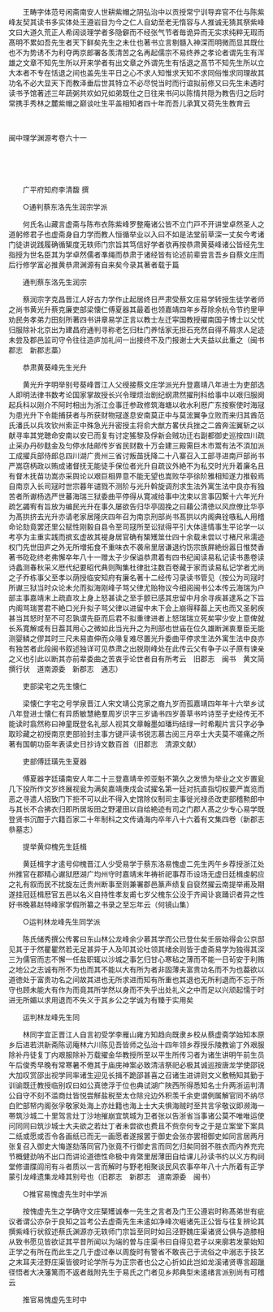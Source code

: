 <!-- { "loadSidebar": true } -->
　　王畴字体范号闲斋南安人世耕紫帽之阴弘治中以贡授常宁训导弃官不仕与陈紫峰友契其读书多实体处王遵岩目为今之仁人自幼至老无惰容与人推诚无猜其祭紫峰文曰大道久荒正人希阔谈理学者多隐僻而不经张气节者毎诡异而无实求纯粹无瑕而髙明不累如吾先生者天下鲜矣先生之未仕也著书立言剔髓入神深而明微而显其既仕也不为势诱不为利夺两京郎署各羡清苦之名再起儒宗不易终养之孝论者谓先生有浑雄之文章不知先生所以开来学者有出文章之外谓先生有恬退之髙节不知先生所以立大本者不专在恬退之间也盖先生平日之心不求人知惟求天知不求同俗惟求同理故其功名不必大显天下而教泽垂后世其特立不必尽悦当时而行谊拟前修又曰先生未遇时读书予馆著述三年蔬粥共欢如兄如弟既仕之日往来书问以陈情共隠为教告归之后时常携手秀林之麓紫帽之巅谈吐生平盖相知者四十年而吾儿承箕又荷先生教育云 

　

闽中理学渊源考卷六十一

　

　　

　　广平府知府李清馥 撰

　　○通判蔡东洛先生润宗学派

　　何氏名山藏言虚斋与陈布衣陈紫峰罗整庵诸公皆不立门戸不开讲堂卓然圣人之道躬修君子也虚斋身自力学而教人恒循举业以入曰不如是法堂前草深一丈矣今考诸门徒讲说践履确循榘度无轶师门宗旨其笃信好学者欤再按恭肃黄葵峰诸公皆经先生指授为世名臣其为学卓然儒者凖绳而恭肃于诸经皆有论述前辈尝言吾乡自蔡文庄而后行修学富必推黄恭肃渊源有自来矣今录其著者载于篇

　　通判蔡东洛先生润宗

　　蔡润宗字克昌晋江人好古力学作止起居终日严肃受蔡文庄易学转授生徒学者师之尚书黄光升蔡克廉吏部梁懐仁傅夏器其最着也领嘉靖四年乡荐除余杭令节约里甲劝民务孝弟力田刻所著四书讲章易学正言以教士左迁寜国教授擢南国子博士以父忧归服除补北京出为建昌府通判寻称老乞归杜门养恬家无担石充然自得不屑求人足迹未尝及郡邑监司守令往往造庐加礼间一出接终不及门报谢士大夫益以此重之（闽书　郡志　新郡志藁）

　　恭肃黄葵峰先生光升

　　黄光升字明举别号葵峰晋江人父绶接蔡文庄学派光升登嘉靖八年进士为吏部选人即明法律书数考论国家掌故授长兴令理烦治剧纪纲肃然擢刑科给事中以艰归服阕起兵科以刚介不阿时相出为浙江佥事迁参政修筑海塘以收水利厯广东按察使时海冦为患光升下令能捕获者与所获财物冦遂息安南莫正中与莫浤翼争立败而来归其酋范氏潘氏以兵攻钦州索正中殊急光升密授主将俞大猷方畧伏兵挫之二酋奔浤翼斩之以献寻率其党聴命安南以安已而复有讨定猺黎及俘新会贼功迁右副都御史巡按四川疏止采办丹砂麸金及匀停水陆邮传岁省民财数十万会建三殿需巨木市鬻有法不湏加派工成擢兵部侍郎总四川湖广贵州三省讨叛苗抚降二十八寨召入工部寻进南戸部尚书严嵩窃柄政以贿成诸督抚无能徒手保位者光升自疏议外絶不为私交时光升着廉名且有督木抚苗功嵩亦采舆论以艰巨相畀意不能无望也嵩败华亭徐阶雅相知遂力推毂焉自南京入长司冦时世宗暮年谴戮不测阶与光升斡旋调剂求生法外寓生法中良亦有独苦者所谳杨选严世蕃海瑞三狱委曲平停得从寛减给事中沈束以言事囚繋十六年光升疏乞蠲宥有旨放为编民光升在事久屡欲告归华亭固挽之曰藉公清徳以风庶僚比华亭为髙拱挤去光升亦请老家居隆庆四年召为南京刑部尚书髙拱以内阁典铨嗾私人用稽命论劾竟罢还里公赋性刚毅自县令至司冦所至讼狱得平引大体逹情事生平论学一以考亭为主重实践而摈玄虚故其褆身居官确有榘矱筮仕四十余载未尝以寸楮尺帛濡迹权门先世田庐之外无所増拓食不重味衣不袭帛里居谦退约饬宗族屏絶纷嚣日惟焚香著书矻矻终老弗懈卒年八十一赠太子少保谥恭肃着有四书纪闻读易私记读书愚卷读诗蠡测春秋采义厯代纪要昭代典则陶集杜律批注数百卷藏于家而读易私记学者尤尚之子乔栋事父至孝以荫授临安知府有廉名著十二经传习录读书管见（按公为司冦时所谳三狱当时众论未允而拟海刚峰子骂父律尤贻物议今细阅闽书公本传云海瑞为户部主事嘉靖末上疏直攻上身上怒甚读之至手颤已感其忠留中月余寻疾甚逮系之下旨内阁骂瑞詈君不絶口光升拟子骂父律以进留中未下会上崩得释葢上天也而又圣躬疾甚当其怒时至不可忍孰谓先臣而后君不拟重律进者上怒瑞瑞立死矣寜少安上意俾就长系寛解或有日葢其用心之微如此当光升之为刑部也世庙在位久雄断渊衷羣臣无能测婴鳞之僇其时三尺未易直伸而众喙复难尽置光升委曲平停求生法外寓生法中良亦有独苦者此段闽书叙述独详可见恭肃之出脱刚峰处在此传云父有争子以子原有谏亲之义也引此以断其亦前辈委曲之苦衷乎论世者自有所考云　旧郡志　闽书　黄文简撰行状　道南源委　新郡志　通志）

　　吏部梁宅之先生懐仁

　　梁懐仁字宅之号学泉晋江人宋文靖公克家之裔九岁而孤嘉靖四年年十六举乡试八年登进士懐仁有异质敏慧絶羣周岁识字三岁诵书四岁善草书吟诗至子史经传无不能读时翕然称曰神童既登名礼部人视其文章翰墨如璠玙结绿一时希觏片言只字必争取珍藏之初授南京吏部验封主事方键戸读书锐志慕古阅三月卒士大夫莫不嗟痛之所著有国朝功臣年表读史日抄诗文数百首（旧郡志　清源文献）

　　吏部傅廷璜先生夏器

　　傅夏器字廷璜南安人年二十三登嘉靖辛夘亚魁不第久之发愤为举业之文岁置瓮几下投所作文岁终展视瓮为满矣嘉靖庚戌会试擢名第一廷对抗直指切权要严嵩览而恶之寻遣人招致门下拒不可以此不得入史馆除仪制司主事徙光禄丞改吏部稽勲郎中与其长不合拂衣归即所居坂田之野灌田以自给絶迹有司之门郡人髙之少专心易学既登贤书沉酣于六籍百家二十年制科之文传诵海内卒年八十六着有文集四卷（新郡志　叅墓志）

　　提举黄仰槐先生廷楫

　　黄廷楫字才逺号仰槐晋江人少受易学于蔡东洛易愧虚二先生丙午乡荐授浙江处州推官在郡精心谳狱厯湖广均州守时嘉靖末年祷祈祀事荐币设场无虚日廷楫虔躬应之礼有叙而民不扰旋左迁贵州断事至则兼署郡邑篆声绩复自裒然擢云南提举甫及期遂挂冠廷楫厯官五邑以名义自持性孝友甫七岁父槐东公没于齐闻讣哀踊识者异之性好书晚慕赵特峰家学假所纂之书录之至忘年云（何镜山集）

　　○运判林龙峰先生同学派

　　陈氏储秀撰公传畧曰东山林公龙峰余少慕其学而公已登仕矣壬辰始得会公京邸见其于于然瞿瞿然若无足甚异于人及叩其论吐领其绪余则皆于虚斋易学为独得其深三为儒官而志不懈一任盐职辄以沙城之事乞归甘心寒毡之薄而不能一日茍安于利贿之地公之志诚有所不为也而其不能以大有所为者非固薄夫富贵功名而不为也葢欲以道徳处于富贵功名之间故其进也无所求进而知有所重也其退也无所利退而不忘于所守也顾未能大有作为而竟其所学然以身而不失乎出处礼义之中而足以兴顽起懦于时进无所媚以求用退而不失义于其乡公之学诚为有臻于实用矣

　　运判林龙峰先生同

　　林同字宜正晋江人自言初受学李雁山雍方知趋向既隶乡校从蔡虚斋学始知本原乡后进若洪新斋陈讱庵林六川陈见吾皆师之弘治十四年领乡荐授乐陵教谕丁外艰服除补丹徒复丁内艰服除补万载擢金华教授所至以平生所传习者为诸生讲明午前生员午后俊秀早晚有常寒暑不倦其于庙庑神案必致清洁祭祀必极其诚巡按唐龙学使邵锐大加叹赏邵出视学同率诸生迎见长揖不跪邵甚喜之召诸生进讲则文义敷畅知其勤于训谕既迁教授临别叹曰如公真徳浮于位也典试湖广陜西所得悉知名士升两浙运判清公自守不刻不滥商灶皆悦尝觧盐税至太仓除兊边外积羡千余吏谓例属解官同不纳尽白贮部帑内阁张孚敬家处海上亦灶籍也海上士大夫惧海贼时至共言孚敬议即濒海一帯筑沙城二十里驾言灶丁沙地摧崩宜筑城为卫者张以告浙省当事诸公莫不唯唯运使问同同曰筑沙城士大夫欲之若灶丁者未尝欲也费且不赀奈何专之于是立案堂下案具二纸或愿或否令各画纸已而无一画愿者遂报罢于御史会张亦罢相御史如同言居两月张复召入御史大悔遂劾落同官乃张竟不行御史言而同乞归矣同弱不胜衣而内养充完节概健劲呐不出口而讲论道徳性命极中肯綮里居薄田自给课儿孙读书约以义方构祠堂修谱牒闾闬有斗者质以一言而解时与野老相聚谈民风农事卒年八十六所着有正学蒙引龙峰遗集龙峰其别号也（旧郡志　新郡志　道南源委　闽书）

　　○推官易愧虚先生时中学派

　　按愧虚先生之学确守文庄榘矱诚奉一先生之言者及门王公遵岩时称髙弟世有疵议者谓公亦杂于良知之旨考公去虚斋先生未逺如净峰次崕诸先正公皆与往复辨论其撰紫峰行状叙述蔡氏渊源亦无轶师门宗旨至同时如吕泾野魏庄渠诸贤公俱与造膝相从致书愿见皆欲证其平昔所闻以为端的曽与庄渠书曰自得见君子以来廓若发蒙始知正学之有所在而此生之几于虚过奉以周旋时有警省不敢丧己于流俗之中溺志于技艺之末耳夫泾野庄渠皆彼时论学所与为正宗者也公之心折如此岂如龙溪诸贤専言超躐径悟者大决藩篱而不返者哉附先生于易氏之门者见乡邦典型未逺绪言派别尚有可稽云

　　推官易愧虚先生时中


